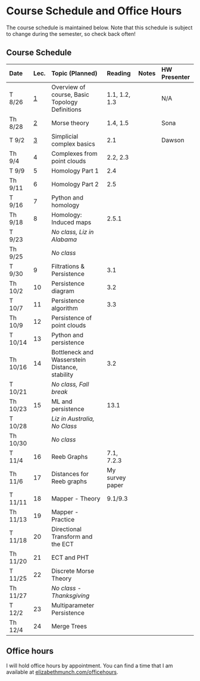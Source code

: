# Course Schedule and Office Hours

The course schedule is maintained below. Note that this schedule is subject to change during the semester, so check back often!

## Course Schedule

<!-- <iframe src="https://docs.google.com/spreadsheets/d/e/2PACX-1vRSVF5G4GaXl7F1PgcJGnkW5w3nfwzM-8xWTKbA7kBkr1253h0gor5VhYOTLld8QJoDqOZpnLHAcjzo/pubhtml?gid=139342371&amp;single=true&amp;widget=true&amp;headers=false" width="100%" height = 500px></iframe> -->

| Date | Lec. | Topic (Planned) | Reading | Notes | HW Presenter |
|:---|:---|:---|:---|:---|:---|
| T 8/26 | [1](../Lectures/01-IntroAndPointSetBasics/index.md) | Overview of course, Basic Topology Definitions | 1.1, 1.2, 1.3 | | N/A |
| Th 8/28 | [2](../Lectures/02-MorseFunctions/index.md) | Morse theory | 1.4, 1.5 | | Sona |
| T 9/2 | [3](../Lectures/03-SimplicialComplex/index.md) | Simplicial complex basics | 2.1 | | Dawson |
| Th 9/4 | 4 | Complexes from point clouds | 2.2, 2.3 | | |
| T 9/9 | 5 | Homology Part 1 | 2.4 | | |
| Th 9/11 | 6 | Homology Part 2 | 2.5 | | |
| T 9/16 | 7 | Python and homology | | | |
| Th 9/18 | 8 | Homology: Induced maps | 2.5.1 | | |
| T 9/23 |  | *No class, Liz in Alabama* | | | |
| Th 9/25 | | *No class* | | | |
| T 9/30 | 9 | Filtrations & Persistence | 3.1 | | |
| Th 10/2 | 10 | Persistence diagram | 3.2 | | |
| T 10/7 | 11 | Persistence algorithm | 3.3 | | |
| Th 10/9 | 12 | Persistence of point clouds | | | |
| T 10/14 | 13 | Python and persistence | | | |
| Th 10/16 | 14 | Bottleneck and Wasserstein Distance, stability | 3.2 | | |
| T 10/21 | | *No class, Fall break* | | | |
| Th 10/23 | 15 | ML and persistence | 13.1 | | |
| T 10/28 | | *Liz in Australia, No Class*  | | | |
| Th 10/30 | | *No class* | | | |
| T 11/4 | 16 | Reeb Graphs | 7.1, 7.2.3 | | |
| Th 11/6 | 17 | Distances for Reeb graphs | My survey paper | | |
| T 11/11 | 18 | Mapper - Theory | 9.1/9.3 | | |
| Th 11/13 | 19 | Mapper - Practice | | | |
| T 11/18 | 20 | Directional Transform and the ECT | | | |
| Th 11/20 | 21 | ECT and PHT | | | |
| T 11/25 | 22 | Discrete Morse Theory | | | |
| Th 11/27 || *No class - Thanksgiving*  | | | |
| T 12/2 | 23 | Multiparameter Persistence | | | |
| Th 12/4 | 24 | Merge Trees | | | |

## Office hours

I will hold office hours by appointment. You can find a time that I am available at [elizabethmunch.com/officehours](http://www.elizabethmunch.com/officehours). 